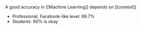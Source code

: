 A good accuracy in [[Machine Learning]] depends on [[context]]

- Professional, Facebook-like level: 99.7%
- Students: 90% is okay